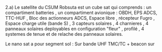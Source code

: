 2.a) Le satellite du CSUM Robsuta est un cube sat qui comprends : un compartiment batteries , un compartiment avionique : OBDH, EPS ADCS, TTC-HUF , Bloc des actionneurs ADCS, Espace libre , récepteur Fugro , Espace charge utile (bande S) , 3 capteurs solaires , 4 charnieres , 4 panneaux solaires deployables en configuration "fleur" , profilé , 4 systemes de tenue et de relache des panneaux solaires.

Le nano sat a pour segment sol : Sur bande UHF TMC/TC + beacon  sur 